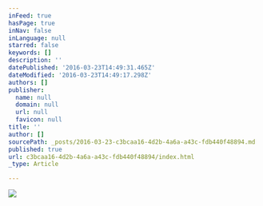 ```yaml
---
inFeed: true
hasPage: true
inNav: false
inLanguage: null
starred: false
keywords: []
description: ''
datePublished: '2016-03-23T14:49:31.465Z'
dateModified: '2016-03-23T14:49:17.298Z'
authors: []
publisher:
  name: null
  domain: null
  url: null
  favicon: null
title: ''
author: []
sourcePath: _posts/2016-03-23-c3bcaa16-4d2b-4a6a-a43c-fdb440f48894.md
published: true
url: c3bcaa16-4d2b-4a6a-a43c-fdb440f48894/index.html
_type: Article

---
```

![](https://the-grid-user-content.s3-us-west-2.amazonaws.com/11cd1ffd-0fd8-418b-96f6-35be0486cca7.jpg)
